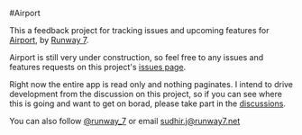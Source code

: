 #Airport

This a feedback project for tracking issues and upcoming features for [Airport][a], by [Runway 7](http://www.runway7.net). 

Airport is still very under construction, so feel free to any issues and features requests on this project's [issues page][i]. 

Right now the entire app is read only and nothing paginates. I intend to drive development from the discussion on this project, so if you can see where this is going and want to get on borad, please take part in the [discussions][i]. 

You can also follow [@runway_7](https://twitter.com/runway_7) or email sudhir.j@runway7.net

[a]: https://airport.runway7.net
[i]: https://github.com/runway7/airport/issues
